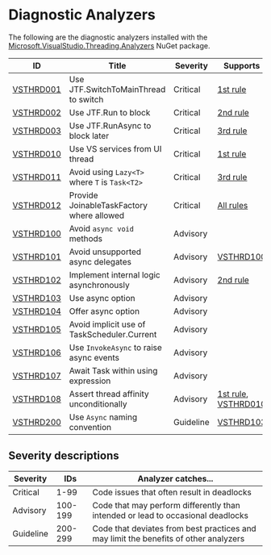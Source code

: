 # Diagnostic Analyzers

The following are the diagnostic analyzers installed with the [Microsoft.VisualStudio.Threading.Analyzers][1]
NuGet package.

ID | Title | Severity | Supports
---- | --- | --- | --- |
[VSTHRD001](VSTHRD001.md) | Use JTF.SwitchToMainThread to switch | Critical | [1st rule](../threading_rules.md#Rule1)
[VSTHRD002](VSTHRD002.md) | Use JTF.Run to block | Critical | [2nd rule](../threading_rules.md#Rule2)
[VSTHRD003](VSTHRD003.md) | Use JTF.RunAsync to block later | Critical | [3rd rule](../threading_rules.md#Rule3)
[VSTHRD010](VSTHRD010.md) | Use VS services from UI thread | Critical | [1st rule](../threading_rules.md#Rule1)
[VSTHRD011](VSTHRD011.md) | Avoid using `Lazy<T>` where `T` is `Task<T2>` | Critical | [3rd rule](../threading_rules.md#Rule3)
[VSTHRD012](VSTHRD012.md) | Provide JoinableTaskFactory where allowed | Critical | [All rules](../threading_rules.md)
[VSTHRD100](VSTHRD100.md) | Avoid `async void` methods | Advisory
[VSTHRD101](VSTHRD101.md) | Avoid unsupported async delegates | Advisory | [VSTHRD100](VSTHRD100.md)
[VSTHRD102](VSTHRD102.md) | Implement internal logic asynchronously | Advisory | [2nd rule](../threading_rules.md#Rule2)
[VSTHRD103](VSTHRD103.md) | Use async option | Advisory
[VSTHRD104](VSTHRD104.md) | Offer async option | Advisory
[VSTHRD105](VSTHRD105.md) | Avoid implicit use of TaskScheduler.Current | Advisory
[VSTHRD106](VSTHRD106.md) | Use `InvokeAsync` to raise async events | Advisory
[VSTHRD107](VSTHRD107.md) | Await Task within using expression | Advisory
[VSTHRD108](VSTHRD108.md) | Assert thread affinity unconditionally | Advisory | [1st rule](../threading_rules.md#Rule1), [VSTHRD010](VSTHRD010.md)
[VSTHRD200](VSTHRD200.md) | Use `Async` naming convention | Guideline | [VSTHRD103](VSTHRD103.md)

## Severity descriptions

Severity  | IDs     | Analyzer catches...
--------- | ------- | -------------------
Critical  | 1-99    | Code issues that often result in deadlocks
Advisory  | 100-199 | Code that may perform differently than intended or lead to occasional deadlocks
Guideline | 200-299 | Code that deviates from best practices and may limit the benefits of other analyzers

[1]: https://nuget.org/packages/microsoft.visualstudio.threading.analyzers
